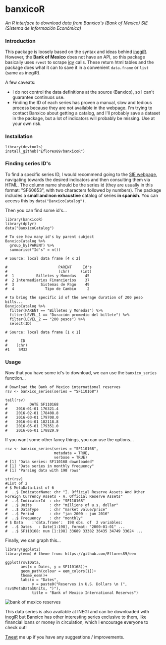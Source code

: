 # banxicoR 

*An R interface to download data from Banxico's (Bank of Mexico) SIE (Sistema de Información Económica)*


### Introduction 

This package is loosely based on the syntax and ideas behind [inegiR](https://github.com/Eflores89/inegiR). 
However, the **Bank of Mexico** does not have an API, so this package basically uses `rvest` to scrape [iqy](https://support.microsoft.com/en-us/kb/157482) calls.
These return html tables and the package does what it can to save it in a convenient `data.frame` or `list` (same as inegiR).

A few caveats:
- I do not control the data definitions at the source (Banxico), so I can't guarantee continuos use. 
- Finding the ID of each series has proven a manual, slow and tedious process because they are not available in the webpage. I'm trying to contact Banxico about getting a catalog, and I'll probably save a dataset in the package, but a lot of indicators will probably be missing. Use at your own risk. 


### Installation

```
library(devtools)
install_github("Eflores89/banxicoR")
```

### Finding series ID's

To find a specific series ID, I would recommend going to the [SIE webpage](http://www.banxico.org.mx/SieInternet/), navigating towards the desired indicators and then consulting them via HTML. The column name should be the series id (they are usually in this format: "SF60653", with two characters followed by numbers). The package includes a **small and non exhaustive** catalog of series **in spanish**. You can access this by `data("BanxicoCatalog")`.


Then you can find some id's...

```
library(banxicoR)
library(dplyr)
data("BanxicoCatalog")

# To see how many id's by parent subject 
BanxicoCatalog %>% 
  group_by(PARENT) %>% 
  summarise("Id's" = n())

# Source: local data frame [4 x 2]

#                       PARENT     Id's
#                       (chr)     (int)
#  1          Billetes y Monedas    45
#  2 Intermediarios Financierios    37
#  3            Sistemas de Pago    49
#  4              Tipo de Cambio     2

# to bring the specific id of the average duration of 200 peso bills...
BanxicoCatalog %>% 
  filter(PARENT == "Billetes y Monedas") %>% 
  filter(LEVEL_1 == "Duración promedio del billete") %>% 
  filter(LEVEL_2 == "200 pesos") %>% 
  select(ID)

# Source: local data frame [1 x 1]

#      ID
#    (chr)
#1    SM32
```

### Usage
Now that you have some id's to download, we can use the `banxico_series` function...

```
# Download the Bank of Mexico international reserves
rsv <- banxico_series(series = "SF110168")

tail(rsv)
#          DATE SF110168
#    2016-01-01 176321.4
#    2016-02-01 178408.8
#    2016-03-01 179708.0
#    2016-04-01 182118.8
#    2016-05-01 179351.0
#    2016-06-01 178829.9
```

If you want some other fancy things, you can use the options... 

```
rsv <- banxico_series(series = "SF110168", 
                      metadata = TRUE, 
                      verbose = TRUE)
# [1] "Data series: SF110168 downloaded"
# [1] "Data series in monthly frequency"
# [1] "Parsing data with 198 rows"

str(rsv)
#List of 2
# $ MetaData:List of 6
#  ..$ IndicatorName: chr "I. Official Reserve Assets And Other Foreign Currency Assets - A. Official Reserve Assets"
#  ..$ IndicatorId  : chr "SF110168"
#  ..$ Units        : chr "millions of u.s. dollar"
#  ..$ DataType     : chr "market value/price"
#  ..$ Period       : chr "jan 2000 - jun 2016"
#  ..$ Frequency    : chr "monthly"
# $ Data    :'data.frame':	198 obs. of  2 variables:
#  ..$ Dates   : Date[1:198], format: "2000-01-01" ...
#  ..$ SF110168: num [1:198] 33689 33382 36435 34749 33624 ...
```
Finally, we can graph this... 

```
library(ggplot2)
library(eem) # theme from: https://github.com/Eflores89/eem

ggplot(rsv$Data, 
       aes(x = Dates, y = SF110168))+
       geom_path(colour = eem_colors[1])+
       theme_eem()+
       labs(x = "Dates", 
            y = paste0("Reserves in U.S. Dollars \n (", rsv$MetaData$Units, ")"), 
            title = "Bank of Mexico International Reserves")
```

![bank of mexico reserves](http://enelmargen.org/banxicoR/imgs/banxicoR_1.png)

This data series is also available at INEGI and can be downloaded with [inegiR](https://github.com/Eflores89/inegiR) but Banxico has other interesting series exclusive to them, like financial loans or money in circulation, which I encourage everyone to check out!  

[Tweet](https://twitter.com/eflores89) me up if you have any suggestions / improvements.
